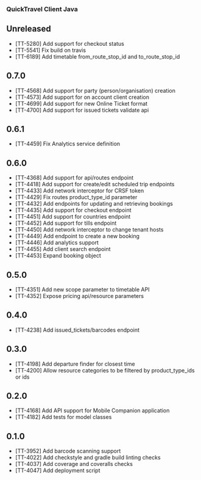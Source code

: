 ### QuickTravel Client Java

## Unreleased

* [TT-5280] Add support for checkout status
* [TT-5541] Fix build on travis
* [TT-6189] Add timetable from_route_stop_id and to_route_stop_id

## 0.7.0

* [TT-4568] Add support for party (person/organisation) creation
* [TT-4573] Add support for on account client creation
* [TT-4699] Add support for new Online Ticket format
* [TT-4700] Add support for issued tickets validate api

## 0.6.1

* [TT-4459] Fix Analytics service definition

## 0.6.0

* [TT-4368] Add support for api/routes endpoint
* [TT-4418] Add support for create/edit scheduled trip endpoints
* [TT-4433] Add network interceptor for CRSF token
* [TT-4429] Fix routes product_type_id parameter
* [TT-4432] Add endpoints for updating and retrieving bookings
* [TT-4435] Add support for checkout endpoint
* [TT-4451] Add support for countries endpoint
* [TT-4452] Add support for tills endpoint
* [TT-4450] Add network interceptor to change tenant hosts
* [TT-4449] Add endpoint to create a new booking
* [TT-4446] Add analytics support
* [TT-4455] Add client search endpoint
* [TT-4453] Expand booking object

## 0.5.0

* [TT-4351] Add new scope parameter to timetable API
* [TT-4352] Expose pricing api/resource parameters

## 0.4.0

* [TT-4238] Add issued_tickets/barcodes endpoint

## 0.3.0

* [TT-4198] Add departure finder for closest time
* [TT-4200] Allow resource categories to be filtered by product_type_ids or ids

## 0.2.0

* [TT-4168] Add API support for Mobile Companion application
* [TT-4182] Add tests for model classes

## 0.1.0

* [TT-3952] Add barcode scanning support
* [TT-4022] Add checkstyle and gradle build linting checks
* [TT-4037] Add coverage and coveralls checks
* [TT-4047] Add deployment script
